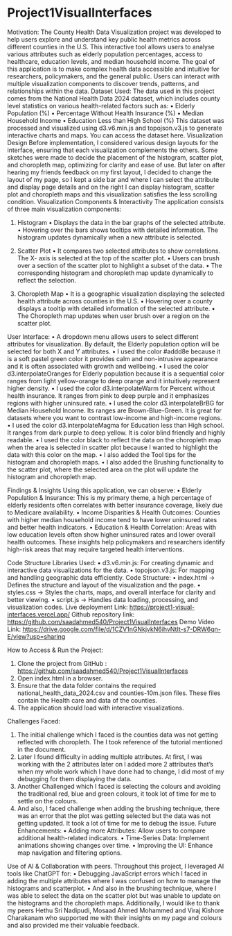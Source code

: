 # Project1VisualInterfaces

Motivation:
The County Health Data Visualization project was developed to help users explore and understand key public health metrics across different counties in the U.S. This interactive tool allows users to analyse various attributes such as elderly population percentages, access to healthcare, education levels, and median household income.
The goal of this application is to make complex health data accessible and intuitive for researchers, policymakers, and the general public. Users can interact with multiple visualization components to discover trends, patterns, and relationships within the data.
Dataset Used:
The data used in this project comes from the National Health Data 2024 dataset, which includes county level statistics on various health-related factors such as:
•	Elderly Population (%)
•	Percentage Without Health Insurance (%)
•	Median Household Income
•	Education Less than High School (%)
This dataset was processed and visualized using d3.v6.min.js and topojson.v3.js to generate interactive charts and maps. You can access the dataset here. 
Visualization Design 
Before implementation, I considered various design layouts for the interface, ensuring that each visualization complements the others. Some sketches were made to decide the placement of the histogram, scatter plot, and choropleth map, optimizing for clarity and ease of use. But later on after hearing my friends feedback on my first layout, I decided to change the layout of my page, so I kept a side bar and where I can select the attribute and display page details and on the right I can display histogram, scatter plot and choropleth maps and this visualization satisfies the less scrolling condition.
Visualization Components & Interactivity
The application consists of three main visualization components:
1. Histogram
•	Displays the data in the bar graphs of the selected attribute.
•	Hovering over the bars shows tooltips with detailed information. The histogram updates dynamically when a new attribute is selected.

2. Scatter Plot 
•	It compares two selected attributes to show correlations. The X- axis is selected at the top of the scatter plot.
•	Users can brush over a section of the scatter plot to highlight a subset of the data.
•	The corresponding histogram and choropleth map update dynamically to reflect the selection.

3. Choropleth Map 
•	It is a geographic visualization displaying the selected health attribute across counties in the U.S.
•	Hovering over a county displays a tooltip with detailed information of the selected attribute.
•	The Choropleth map updates when user brush over a region on the scatter plot.

User Interface:
•	A dropdown menu allows users to select different attributes for visualization. By default, the Elderly population option will be selected for both X and Y attributes.
•	I used the color #addd8e because it is a soft pastel green color it provides calm and non-intrusive appearance and it is often associated with growth and wellbeing.
•	I used the color d3.interpolateOranges for Elderly population because it is a sequential color ranges from light yellow-orange to deep orange and it intuitively represent higher density.
•	I used the color d3.interpolateWarm for Percent without health insurance. It ranges from pink to deep purple and it emphasizes regions with higher uninsured rate.
•	I used the color d3.interpolateBrBG for Median Household Income. Its ranges are Brown-Blue-Green. It is great for datasets where you want to contrast low-income and high-income regions.
•	I used the color d3.interpolateMagma for Education less than High school. It ranges from dark purple to deep yellow. It is color blind friendly and highly readable.
•	I used the color black to reflect the data on the choropleth map when the area is selected in scatter plot because I wanted to highlight the data with this color on the map.
•	I also added the Tool tips for the histogram and choropleth maps.
•	I also added the Brushing functionality to the scatter plot, where the selected area on the plot will update the histogram and choropleth map.

Findings & Insights
Using this application, we can observe:
•	Elderly Population & Insurance: This is my primary theme, a high percentage of elderly residents often correlates with better insurance coverage, likely due to Medicare availability.
•	Income Disparities & Health Outcomes: Counties with higher median household income tend to have lower uninsured rates and better health indicators.
•	Education & Health Correlation: Areas with low education levels often show higher uninsured rates and lower overall health outcomes.
These insights help policymakers and researchers identify high-risk areas that may require targeted health interventions.

Code Structure
Libraries Used:
•	d3.v6.min.js: For creating dynamic and interactive data visualizations for the data.
•	topojson.v3.js: For mapping and handling geographic data efficiently.
Code Structure:
•	index.html → Defines the structure and layout of the visualization and the page.
•	styles.css → Styles the charts, maps, and overall interface for clarity and better viewing.
•	script.js → Handles data loading, processing, and visualization codes.
Live deployment Link: https://project1-visual-interfaces.vercel.app/
Github repository link: https://github.com/saadahmed540/Project1VisualInterfaces
Demo Video Link: https://drive.google.com/file/d/1CZV1nGNkjvkN6ihvNtIt-s7-DRW6qn-E/view?usp=sharing

How to Access & Run the Project:
1.	Clone the project from GitHub : https://github.com/saadahmed540/Project1VisualInterfaces
2.	Open index.html in a browser.
3.	Ensure that the data folder contains the required national_health_data_2024.csv and counties-10m.json files. These files contain the Health care and data of the counties.
4.	The application should load with interactive visualizations.

Challenges Faced:
1.	The initial challenge which I faced is the counties data was not getting reflected with choropleth. The I took reference of the tutorial mentioned in the document.
2.	Later I found difficulty in adding multiple attributes. At first, I was working with the 2 attributes later on I added more 2 attributes that’s when my whole work which I have done had to change, I did most of my debugging for them displaying the data.
3.	Another Challenged which I faced is selecting the colours and avoiding the traditional red, blue and green colours, it took lot of time for me to settle on the colours.
4.	And also, I faced challenge when adding the brushing technique, there was an error that the plot was getting selected but the data was not getting updated. It took a lot of time for me to debug the issue.
Future Enhancements:
•	Adding more Attributes: Allow users to compare additional health-related indicators.
•	Time-Series Data: Implement animations showing changes over time.
•	Improving the UI: Enhance map navigation and filtering options.

Use of AI & Collaboration with peers.
Throughout this project, I leveraged AI tools like ChatGPT for:
•	Debugging JavaScript errors which I faced in adding the multiple attributes where I was confused on how to manage the histograms and scatterplot. 
•	And also in the brushing technique, where I was able to select the data on the scatter plot but was unable to update on the histograms and the choropleth maps.
Additionally, I would like to thank my peers Hethu Sri Nadipudi, Mosaad Ahmed Mohammed and Viraj Kishore Charakanam who supported me with their insights on my page and colours and also provided me their valuable feedback.

